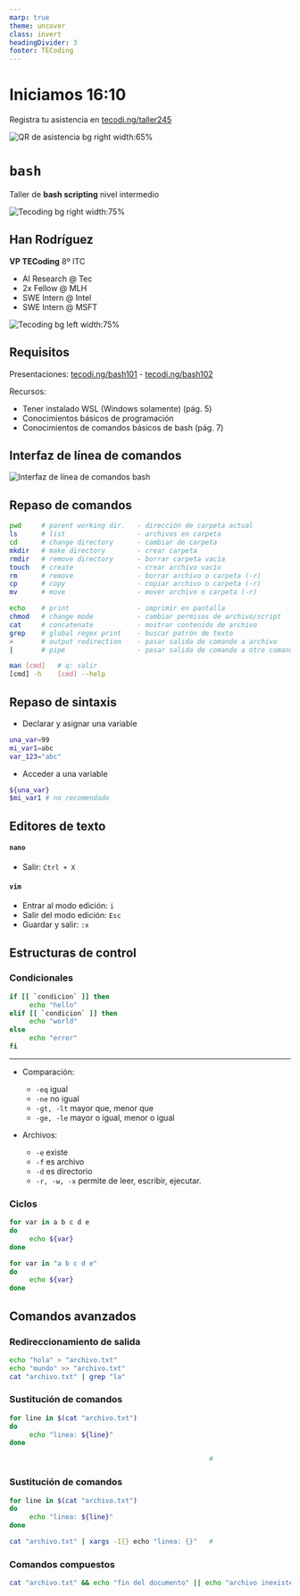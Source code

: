 ```yaml
---
marp: true
theme: uncover
class: invert
headingDivider: 3
footer: TECoding
---
```


# Iniciamos 16:10

Registra tu asistencia en [tecodi.ng/taller245](https://tecodi.ng/taller245)

![QR de asistencia bg right width:65%](./../img/bash_2/qr_attendance.png)

# `bash`

Taller de **bash scripting** nivel intermedio

![Tecoding bg right width:75%](./../img/tecoding/logo/bgdark.png)

## Han Rodríguez

**VP TECoding**
8º ITC

- AI Research @ Tec
- 2x Fellow @ MLH
- SWE Intern @ Intel
- SWE Intern @ MSFT

![Tecoding bg left width:75%](./../img/deployment/exp.png)

## Requisitos

Presentaciones:
[tecodi.ng/bash101](https://tecodi.ng/bash101) - [tecodi.ng/bash102](https://tecodi.ng/bash102)

Recursos:
- Tener instalado WSL (Windows solamente) (pág. 5)
- Conocimientos básicos de programación
- Conocimientos de comandos básicos de bash (pág. 7)

## Interfaz de línea de comandos

![Interfaz de línea de comandos bash](./../img/bash_2/bash.png)

## Repaso de comandos

```bash
pwd     # parent working dir.   - dirección de carpeta actual
ls      # list                  - archivos en carpeta
cd      # change directory      - cambiar de carpeta
mkdir   # make directory        - crear carpeta
rmdir   # remove directory      - borrar carpeta vacía
touch   # create                - crear archivo vacío
rm      # remove                - borrar archivo o carpeta (-r)
cp      # copy                  - copiar archivo o carpeta (-r)
mv      # move                  - mover archivo o carpeta (-r)

echo    # print                 - imprimir en pantalla
chmod   # change mode           - cambiar permisos de archivo/script
cat     # concatenate           - mostrar contenido de archivo
grep    # global regex print    - buscar patrón de texto
>       # output redirection    - pasar salida de comando a archivo
|       # pipe                  - pasar salida de comando a otro comando

man [cmd]   # q: salir
[cmd] -h    [cmd] --help
```

## Repaso de sintaxis

- Declarar y asignar una variable
```bash
una_var=99
mi_var1=abc
var_123="abc"
```

- Acceder a una variable
```bash
${una_var}
$mi_var1 # no recomendado
```

## Editores de texto

#### `nano`
- Salir: `Ctrl + X`

#### `vim`
- Entrar al modo edición: `i`
- Salir del modo edición: `Esc`
- Guardar y salir: `:x`

## Estructuras de control

### Condicionales

```bash
if [[ `condicion` ]] then
     echo "hello"
elif [[ `condicion` ]] then
     echo "world"
else
     echo "error"
fi
```

---

- Comparación:
     - `-eq` igual
     - `-ne` no igual
     - `-gt, -lt` mayor que, menor que
     - `-ge, -le` mayor o igual, menor o igual

- Archivos:
     - `-e` existe
     - `-f` es archivo
     - `-d` es directorio
     - `-r, -w, -x` permite de leer, escribir, ejecutar.

### Ciclos

```bash
for var in a b c d e
do
     echo ${var}
done

for var in "a b c d e"
do
     echo ${var}
done
```

## Comandos avanzados

### Redireccionamiento de salida

```bash
echo "hola" > "archivo.txt"
echo "mundo" >> "archivo.txt"
cat "archivo.txt" | grep "la"
```

### Sustitución de comandos
```bash
for line in $(cat "archivo.txt")
do
     echo "linea: ${line}"
done

                                                  #
```

### Sustitución de comandos
```bash
for line in $(cat "archivo.txt")
do
     echo "linea: ${line}"
done

cat "archivo.txt" | xargs -I{} echo "linea: {}"   #
```

### Comandos compuestos
```bash
cat "archivo.txt" && echo "fin del documento" || echo "archivo inexistente"
```